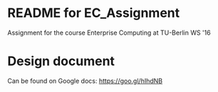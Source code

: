 # README for EC_Assignment
Assignment for the course Enterprise Computing at TU-Berlin WS '16

# Design document
Can be found on Google docs: https://goo.gl/hIhdNB
